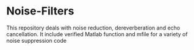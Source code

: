 # Noise-Filters
This repository deals with noise reduction, dereverberation and echo cancellation. It include verified Matlab function and mfile for a variety of noise suppression code
